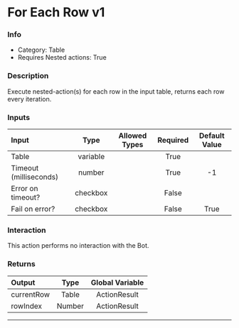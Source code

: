 # For Each Row v1

### Info

- Category: Table
- Requires Nested actions: True


### Description
Execute nested-action(s) for each row in the input table, returns each row every iteration.


### Inputs

| Input | Type | Allowed Types | Required |  Default Value |
| :--- | :---: | :---: | :---: | :---: |
| Table | variable |  | True |  |
| Timeout (milliseconds) | number |  | True | -1 |
| Error on timeout? | checkbox |  | False |  |
| Fail on error? | checkbox |  | False | True |


### Interaction
This action performs no interaction with the Bot.

### Returns

| Output | Type | Global Variable |
| :--- | :---: | :---: |
| currentRow | Table | ActionResult |
| rowIndex | Number | ActionResult |

---